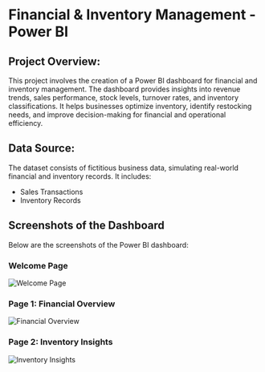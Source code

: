 # Financial & Inventory Management - Power BI  

## Project Overview:  
This project involves the creation of a Power BI dashboard for financial and inventory management. The dashboard provides insights into revenue trends, sales performance, stock levels, turnover rates, and inventory classifications. It helps businesses optimize inventory, identify restocking needs, and improve decision-making for financial and operational efficiency.  

## Data Source:  
The dataset consists of fictitious business data, simulating real-world financial and inventory records. It includes:  
- Sales Transactions  
- Inventory Records  

## Screenshots of the Dashboard  
Below are the screenshots of the Power BI dashboard:  

### **Welcome Page**  
![Welcome Page](images/welcome_page.png)  

### **Page 1: Financial Overview**  
![Financial Overview]([images/financial_overview.png](https://github.com/ZaynebMegdich1/Financial-Inventory-Management_Dashboard/blob/5089c7be35bd5ab200bb3bd99d17fe2c883f92c2/page1.JPG))  

### **Page 2: Inventory Insights**  
![Inventory Insights](images/inventory_insights.png)  

